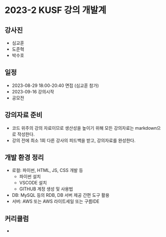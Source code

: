 # 2023-2 KUSF 강의 개발계

## 강사진
- 심교훈
- 도준혁
- 박수호

## 일정
- 2023-08-29 18:00-20:40 면접 (심교훈 참가)
- 2023-09-16 강의시작
- 공모전

## 강의자료 준비
- 코드 위주의 강의 자료이므로 생산성을 높이기 위해 모든 강의자료는 markdown으로 작성한다.
- 강의 전에 최소 1회 다른 강사의 피드백을 받고, 강의자료를 완성한다.

## 개발 환경 정리
- 로컬: 파이썬, HTML, JS, CSS 개발 등
  - 파이썬 설치
  - VSCODE 설치
  - GITHUB 계정 생성 및 사용법
- DB: MySQL 등의 RDB, DB 서버 제공 간편 도구 활용
- 서버: AWS 또는 AWS 라이트세일 또는 구름IDE

## 커리큘럼
- 
